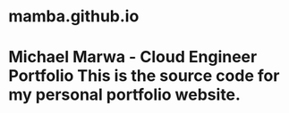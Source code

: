 # mamba.github.io
# Michael Marwa - Cloud Engineer Portfolio  This is the source code for my personal portfolio website.
